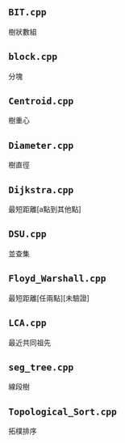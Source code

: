 <link id="style_css" rel="stylesheet" type="text/css" href="/Algorithm/style.css">

## `BIT.cpp`
樹狀數組

<script src="https://gist.github.com/KagariET01/7fe64c2a7d1b173ca288612561987c83.js"></script>

## `block.cpp`
分塊

<script src="https://gist.github.com/KagariET01/5342a30deee2cf706aaf9f629b43557c.js"></script>

## `Centroid.cpp`
樹重心

<script src="https://gist.github.com/KagariET01/137c98f342c8fa8b8dd442cc0d8e3441.js"></script>

## `Diameter.cpp`
樹直徑

<script src="https://gist.github.com/KagariET01/6468579417007f5c440e77e01032f310.js"></script>

## `Dijkstra.cpp`
最短距離[a點到其他點]

<script src="https://gist.github.com/KagariET01/513dcb3bc7a9cef21d8c0dc620db240d.js"></script>

## `DSU.cpp`
並查集

<script src="https://gist.github.com/KagariET01/aff14d2f53716f8e0361d59f0e330726.js"></script>

## `Floyd_Warshall.cpp`
最短距離[任兩點][未驗證]

<script src="https://gist.github.com/KagariET01/812e23fc35dad6a1f05699ea868f9b15.js"></script>

## `LCA.cpp`
最近共同祖先

<script src="https://gist.github.com/KagariET01/6854f85184ae71473fd78828c92edf10.js"></script>

## `seg_tree.cpp`
線段樹

<script src="https://gist.github.com/KagariET01/54c0c513b64cb68dc1a199373c93b0ec.js"></script>

## `Topological_Sort.cpp`
拓樸排序

<script src="https://gist.github.com/KagariET01/4a1961250b694f95cf13d7896c96702e.js"></script>
